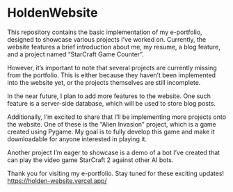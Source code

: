 # HoldenWebsite
This repository contains the basic implementation of my e-portfolio, designed to showcase various projects I’ve worked on. Currently, the website features a brief introduction about me, my resume, a blog feature, and a project named “StarCraft Game Counter”.

However, it’s important to note that several projects are currently missing from the portfolio. This is either because they haven’t been implemented into the website yet, or the projects themselves are still incomplete.

In the near future, I plan to add more features to the website. One such feature is a server-side database, which will be used to store blog posts.

Additionally, I’m excited to share that I’ll be implementing more projects onto the website. One of these is the “Alien Invasion” project, which is a game created using Pygame. My goal is to fully develop this game and make it downloadable for anyone interested in playing it.

Another project I’m eager to showcase is a demo of a bot I’ve created that can play the video game StarCraft 2 against other AI bots.

Thank you for visiting my e-portfolio. Stay tuned for these exciting updates!
https://holden-website.vercel.app/
